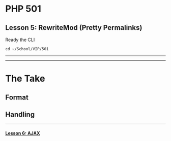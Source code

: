 # PHP 501
## Lesson 5: RewriteMod (Pretty Permalinks)

Ready the CLI

`cd ~/School/VIP/501`

___


___

# The Take

## Format

## Handling

___

#### [Lesson 6: AJAX](https://github.com/inkVerb/vip/blob/master/501-php/Lesson-06.md)
